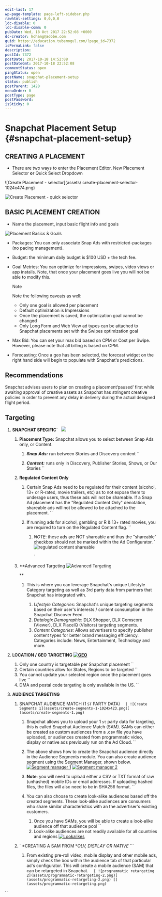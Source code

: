 ```yaml
---
edit-last: 17
wp-page-template: page-left-sidebar.php
rawhtml-settings: 0,0,0,0
ldc-disable: 0
ldc-disable-comm: 0
pubDate: Wed, 18 Oct 2017 22:52:08 +0000
dc-creator: hchang@adobe.com
guid: https://education.tubemogul.com/?page_id=7372
isPermaLink: false
description: 
postId: 7372
postDate: 2017-10-18 14:52:08
postDateGmt: 2017-10-18 22:52:08
commentStatus: open
pingStatus: open
postName: snapchat-placement-setup
status: publish
postParent: 1428
menuOrder: 0
postType: page
postPassword: 
isSticky: 0
---
```


# Snapchat Placement Setup {#snapchat-placement-setup}

## CREATING A PLACEMENT

* There are two ways to enter the Placement Editor. New Placement Selector **or** Quick Select Dropdown

![Create Placement - selector](assets/ create-placement-selector-1024x474.png)

![Create Placement - quick selector](assets/create-placement-quick-selector-1024x444.png)


## BASIC PLACEMENT CREATION

* Name the placement, input basic flight info and goals

![Placement Basics & Goals](assets/placement-basics-goals-1024x693.png)

* Packages: You can only associate Snap Ads with restricted-packages (no pacing management). 
  
* Budget: the minimum daily budget is $100 USD + the tech fee.
  
* Goal Metrics: You can optimize for impressions, swipes, video views or app installs. Note, that once your placement goes live you will not be able to modify this. 

  >[!NOTE]
  >
  >Note the following caveats as well:
  >* Only one goal is allowed per placement
  >* Default optimization is Impressions
  >* Once the placement is saved, the optimization goal cannot be changed
  >* Only Long Form and Web View ad types can be attached to Snapchat placements set with the Swipes optimization goal
  
* Max Bid: You can set your max bid based on CPM or Cost per Swipe. However, please note that all billing is based on CPM.
  
* Forecasting: Once a geo has been selected, the forecast widget on the right hand side will begin to populate with Snapchat's predictions.
    
## Recommendations
  
Snapchat advises users to plan on creating a placement‘paused’ first while awaiting approval of creative assets as Snapchat has stringent creative policies in order to prevent any delay in delivery during the actual designed flight period.
  



## Targeting


1. **SNAPCHAT SPECIFIC**`&nbsp;&nbsp; ![](assets/targeting-snap2.png)

    1. **Placement Type:** Snapchat allows you to select between Snap Ads only, or Content.

        1. ***Snap Ads:*** run between Stories and Discovery content ``
        
        1. ***Content:*** runs only in Discovery, Publisher Stories, Shows, or Our Stories ``

    1. **Regulated Content Only**

        1. Certain Snap Ads need to be regulated for their content (alcohol, 13+ or R-rated, movie trailers, etc) as to not expose them to underage users, thus these ads will not be shareable.  If a Snap Ad placement has the "Regulated Content Only" denotation, shareable ads will not be allowed to be attached to the placement. ``
        1. If running ads for alcohol, gambling or R & 13+ rated movies, you are required to turn on the Regulated Content flag. ``

            1. *NOTE*: these ads are NOT shareable and thus the "shareable" checkbox should not be marked within the Ad Configurator. `&nbsp; ![regulated content shareable](assets/regulated-content-shareable-300x105.png)            
            
               `

    1. **Advanced Targeting ![Advanced Targeting](assets/advanced-targeting-1024x349.png)    
    
       **

        1. This is where you can leverage Snapchat's unique Lifestyle Category targeting as well as 3rd party data from partners that Snapchat has integrated with.

            1. *Lifestyle Categories*: Snapchat's unique targeting segments based on their user's interests / content consumption in the Snapchat Discover Feed.
            1. *Datalogix Demographic*:&nbsp;DLX Shopper, DLX Comscore (Viewer), DLX PlaceIQ (Visitors) targeting segments.
            1. *Content Categories:* Allows advertisers to specify publisher content types for better brand messaging efficiency. Categories include: News, Entertainment, Technology and more.

1. **LOCATION / GEO TARGETING [ ![GEO](assets/geo-1024x590.png)](assets/geo.png)**

    1. Only one country is targetable per Snapchat placement ``
    1. Certain countries allow for States, Regions to be targeted ``
    1. You cannot update your selected region once the placement goes live ``
    1. DMA and postal code targeting is only available in the US. ``

1. **AUDIENCE TARGETING**

    1. SNAPCHAT AUDIENCE MATCH (1 `ST` PARTY DATA) `  [ ![Create Segments 1](assets/create-segments-1-1024x423.png)](assets/create-segments-1.png)`

        1. Snapchat allows you to upload your 1 `st` party data for targeting, this is called Snapchat Audience Match (SAM). SAMs can either be created as custom audiences from a .csv file you have uploaded, or audiences created from programmatic video, display or native ads previously run on the Ad Cloud.  ``
        
        1. The above shows how to create the Snapchat audience directly in the Audience Segments module. You can also create audience segment using the Segment Manager, shown below. [ ![Segment manager 1](assets/segment-manager-1-1024x365.png)](assets/segment-manager-1.png) [ ![Segment manager 2](assets/segment-manager-2.png)](assets/segment-manager-2.png)
        
        1. **Note**: you will need to upload either a CSV or TXT format of raw (unhashed) mobile IDs or email addresses. If uploading hashed files, the files will also need to be in SHA256 format. ``
        
        1. You can also choose to create look-alike audiences based off the created segments. These look-alike audiences are consumers who share similar characteristics with&nbsp;an the&nbsp;advertiser's existing customers.

            1. Once you have SAMs, you will be able to create a look-alike audience off that audience pool ``
            1. Look-alike audiences are not readily available for all countries and regions [ ![Lookalikes](assets/lookalikes-300x169.png)](assets/lookalikes.png)

    1. ` *CREATING A SAM FROM **OLV, DISPLAY OR NATIVE* ```

        1. From existing pre-roll video, mobile display and other mobile ads, simply check the box within the audience tab of that particular ad's configurator. This will create a mobile audience (SAM) that can be retargeted in Snapchat. `  [ ![programmatic retargeting 2](assets/programmatic-retargeting-2.png)](assets/programmatic-retargeting-2.png) [](assets/programmatic-retargeting.png)`

`` 